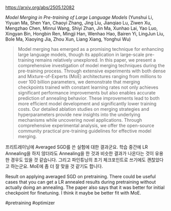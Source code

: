 https://arxiv.org/abs/2505.12082

*Model Merging in Pre-training of Large Language Models* (Yunshui Li, Yiyuan Ma, Shen Yan, Chaoyi Zhang, Jing Liu, Jianqiao Lu, Ziwen Xu, Mengzhao Chen, Minrui Wang, Shiyi Zhan, Jin Ma, Xunhao Lai, Yao Luo, Xingyan Bin, Hongbin Ren, Mingji Han, Wenhao Hao, Bairen Yi, LingJun Liu, Bole Ma, Xiaoying Jia, Zhou Xun, Liang Xiang, Yonghui Wu)

> Model merging has emerged as a promising technique for enhancing large language models, though its application in large-scale pre-training remains relatively unexplored. In this paper, we present a comprehensive investigation of model merging techniques during the pre-training process. Through extensive experiments with both dense and Mixture-of-Experts (MoE) architectures ranging from millions to over 100 billion parameters, we demonstrate that merging checkpoints trained with constant learning rates not only achieves significant performance improvements but also enables accurate prediction of annealing behavior. These improvements lead to both more efficient model development and significantly lower training costs. Our detailed ablation studies on merging strategies and hyperparameters provide new insights into the underlying mechanisms while uncovering novel applications. Through comprehensive experimental analysis, we offer the open-source community practical pre-training guidelines for effective model merging.

프리트레이닝에 Averaged SGD를 쓴 실험에 대한 결과군요. 학습 중간에 LR Annealing을 하지 않더라도 Annealing을 한 것과 비슷한 결과가 나온다는 것이 유용한 경우도 있을 것 같습니다. 그리고 파인튜닝의 초기 체크포인트로 쓰기에도 괜찮았다고 하는군요. MoE에 좀 더 잘 맞을 것 같기도 합니다.

<english>
Result on applying averaged SGD on pretraining. There could be useful cases that you can get a LR annealed results during pretraining without actually doing an annealing. The paper also says that it was better for initial checkpoint for finetuning. I think it maybe be better fit with MoE.
</english>

#pretraining #optimizer 